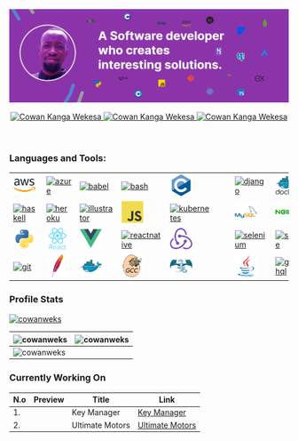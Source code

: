 <html>
<body>
<header>
    <!-- Image -->
<img src="https://raw.githubusercontent.com/cowanweks/cowanweks/main/profile-preview.jpg"/>
<p align="center">
  <a target="_blank" href="http://twitter.com/cowanweks">
    <img src="https://img.shields.io/badge/follow-%40cowanweks%20-1DA1F2?label=Twitter&logo=twitter&style=for-the-badge&color=1A8CD8" alt="Cowan Kanga Wekesa"/>
  </a>
  <a target="_blank" href="http://instagram.com/cowanweks">
    <img src="https://img.shields.io/badge/follow-%40cowanweks%20-1DA1F2?label=Instagram&logo=instagram&style=for-the-badge&color=red" alt="Cowan Kanga Wekesa"/>
  </a>
  <a target="_blank" href="http://linkedin.com//in/cowanweks">
    <img src="https://img.shields.io/badge/follow-%40cowanweks%20-1DA1F2?label=LinkedIn&logo=linkedin&style=for-the-badge&color=1A8CD8" alt="Cowan Kanga Wekesa"/>
  </a>
</p>
</header>

<main>
    <h3 align="left">Languages and Tools:</h3>
<table>
    <tr>
    <td><a href="https://aws.amazon.com" target="_blank" rel="noreferrer">
 <img src="https://raw.githubusercontent.com/devicons/devicon/master/icons/amazonwebservices/amazonwebservices-original-wordmark.svg" alt="aws" width="40" height="40"/>
 </a></td>
    <td><a href="https://azure.microsoft.com/en-in/" target="_blank" rel="noreferrer">
 <img src="https://www.vectorlogo.zone/logos/microsoft_azure/microsoft_azure-icon.svg" alt="azure" width="40" height="40"/>
 </a></td>
 <td> <a href="https://babeljs.io/" target="_blank" rel="noreferrer">
 <img src="https://www.vectorlogo.zone/logos/babeljs/babeljs-icon.svg" alt="babel" width="40" height="40"/>
 </a></td>
 <td><a href="https://www.gnu.org/software/bash/" target="_blank" rel="noreferrer">
 <img src="https://www.vectorlogo.zone/logos/gnu_bash/gnu_bash-icon.svg" alt="bash" width="40" height="40"/>
 </a></td>
 <td><a href="https://www.cprogramming.com/" target="_blank" rel="noreferrer"> <img src="https://raw.githubusercontent.com/devicons/devicon/master/icons/c/c-original.svg" alt="c" width="40" height="40"/></a></td>
 <td><a href="https://www.w3schools.com/cpp/" target="_blank" rel="noreferrer"> <img src="https://raw.githubusercontent.com/devicons/devicon/master/icons/cplusplus/cplusplus-original.svg" alt="cplusplus" width="40" height="40"/></a></td>
 <td><a href="https://www.w3schools.com/css/" target="_blank" rel="noreferrer"> <img src="https://raw.githubusercontent.com/devicons/devicon/master/icons/css3/css3-original-wordmark.svg" alt="css3" width="40" height="40"/> </a></td>
 <td><a href="https://www.djangoproject.com/" target="_blank" rel="noreferrer"> <img src="https://cdn.worldvectorlogo.com/logos/django.svg" alt="django" width="40" height="40"/> </a></td>
 <td><a href="https://www.docker.com/" target="_blank" rel="noreferrer"> <img src="https://raw.githubusercontent.com/devicons/devicon/master/icons/docker/docker-original-wordmark.svg" alt="docker" width="40" height="40"/> </a></td>
 <td><a href="https://www.electronjs.org" target="_blank" rel="noreferrer"> <img src="https://raw.githubusercontent.com/devicons/devicon/master/icons/electron/electron-original.svg" alt="electron" width="40" height="40"/> </a></td>
 <td><a href="https://expressjs.com" target="_blank" rel="noreferrer"> <img src="https://raw.githubusercontent.com/devicons/devicon/master/icons/express/express-original-wordmark.svg" alt="express" width="40" height="40"/> </a></td>
 <td><a href="https://www.figma.com/" target="_blank" rel="noreferrer"> <img src="https://www.vectorlogo.zone/logos/figma/figma-icon.svg" alt="figma" width="40" height="40"/> </a></td>
 <td><a href="https://flask.palletsprojects.com/" target="_blank" rel="noreferrer"> <img src="https://www.vectorlogo.zone/logos/pocoo_flask/pocoo_flask-icon.svg" alt="flask" width="40" height="40"/> </a></td>
<tr>
<tr>
 <td><a href="https://www.haskell.org/" target="_blank" rel="noreferrer"> <img src="https://upload.wikimedia.org/wikipedia/commons/1/1c/Haskell-Logo.svg" alt="haskell" width="40" height="40"/> </a></td>
 <td><a href="https://heroku.com" target="_blank" rel="noreferrer"> <img src="https://www.vectorlogo.zone/logos/heroku/heroku-icon.svg" alt="heroku" width="40" height="40"/> </a></td>
 <td><a href="https://www.adobe.com/in/products/illustrator.html" target="_blank" rel="noreferrer"> <img src="https://www.vectorlogo.zone/logos/adobe_illustrator/adobe_illustrator-icon.svg" alt="illustrator" width="40" height="40"/> </a></td>
 <td><a href="https://developer.mozilla.org/en-US/docs/Web/JavaScript" target="_blank" rel="noreferrer"> <img src="https://raw.githubusercontent.com/devicons/devicon/master/icons/javascript/javascript-original.svg" alt="javascript" width="40" height="40"/> </a></td>
 <td><a href="https://kubernetes.io" target="_blank" rel="noreferrer"> <img src="https://www.vectorlogo.zone/logos/kubernetes/kubernetes-icon.svg" alt="kubernetes" width="40" height="40"/> </a></td>
 <td><a href="https://www.linux.org/" target="_blank" rel="noreferrer"> <img src="https://raw.githubusercontent.com/devicons/devicon/master/icons/linux/linux-original.svg" alt="linux" width="40" height="40"/> </a></td>
 <td><a href="https://www.mongodb.com/" target="_blank" rel="noreferrer"> <img src="https://raw.githubusercontent.com/devicons/devicon/master/icons/mongodb/mongodb-original-wordmark.svg" alt="mongodb" width="40" height="40"/> </a></td>
 <td><a href="https://www.mysql.com/" target="_blank" rel="noreferrer"> <img src="https://raw.githubusercontent.com/devicons/devicon/master/icons/mysql/mysql-original-wordmark.svg" alt="mysql" width="40" height="40"/> </a></td>
 <td><a href="https://www.nginx.com" target="_blank" rel="noreferrer"> <img src="https://raw.githubusercontent.com/devicons/devicon/master/icons/nginx/nginx-original.svg" alt="nginx" width="40" height="40"/> </a></td>
 <td><a href="https://nodejs.org" target="_blank" rel="noreferrer"> <img src="https://raw.githubusercontent.com/devicons/devicon/master/icons/nodejs/nodejs-original-wordmark.svg" alt="nodejs" width="40" height="40"/> </a></td>
 <td><a href="https://opencv.org/" target="_blank" rel="noreferrer"> <img src="https://www.vectorlogo.zone/logos/opencv/opencv-icon.svg" alt="opencv" width="40" height="40"/> </a></td>
 <td><a href="https://www.postgresql.org" target="_blank" rel="noreferrer"> <img src="https://raw.githubusercontent.com/devicons/devicon/master/icons/postgresql/postgresql-original-wordmark.svg" alt="postgresql" width="40" height="40"/> </a></td>
 <td><a href="https://postman.com" target="_blank" rel="noreferrer"> <img src="https://www.vectorlogo.zone/logos/getpostman/getpostman-icon.svg" alt="postman" width="40" height="40"/> </a></td>
</tr>
<tr>
 <td><a href="https://www.python.org" target="_blank" rel="noreferrer"> <img src="https://raw.githubusercontent.com/devicons/devicon/master/icons/python/python-original.svg" alt="python" width="40" height="40"/> </a></td>
 <td><a href="https://reactjs.org/" target="_blank" rel="noreferrer"> <img src="https://raw.githubusercontent.com/devicons/devicon/master/icons/react/react-original-wordmark.svg" alt="react" width="40" height="40"/> </a></td>
 <td><a href="https://www.vuejs.org" target="_blank" rel="noreferrer"> <img src="https://raw.githubusercontent.com/devicons/devicon/master/icons/vuejs/vuejs-original.svg" alt="vuejs" width="40" height="40"/> </a></td>
 <td><a href="https://reactnative.dev/" target="_blank" rel="noreferrer"> <img src="https://reactnative.dev/img/header_logo.svg" alt="reactnative" width="40" height="40"/> </a></td>
<td><a href="https://redux.js.org" target="_blank" rel="noreferrer"> <img src="https://raw.githubusercontent.com/devicons/devicon/master/icons/redux/redux-original.svg" alt="redux" width="40" height="40"/> </a></td>
<td><a href="https://www.rust-lang.org" target="_blank" rel="noreferrer"> <img src="https://raw.githubusercontent.com/devicons/devicon/master/icons/rust/rust-original.svg" alt="rust" width="40" height="40"/> </a></td>
<td><a href="https://sass-lang.com" target="_blank" rel="noreferrer"> <img src="https://raw.githubusercontent.com/devicons/devicon/master/icons/sass/sass-original.svg" alt="sass" width="40" height="40"/> </a></td>
<td><a href="https://www.selenium.dev" target="_blank" rel="noreferrer"> <img src="https://raw.githubusercontent.com/detain/svg-logos/780f25886640cef088af994181646db2f6b1a3f8/svg/selenium-logo.svg" alt="selenium" width="40" height="40"/> </a></td>
<td><a href="https://www.sqlite.org/" target="_blank" rel="noreferrer"> <img src="https://www.vectorlogo.zone/logos/sqlite/sqlite-icon.svg" alt="sqlite" width="40" height="40"/> </a></td>
<td><a href="https://tailwindcss.com/" target="_blank" rel="noreferrer"> <img src="https://www.vectorlogo.zone/logos/tailwindcss/tailwindcss-icon.svg" alt="tailwind" width="40" height="40"/> </a></td>
<td><a href="https://www.typescriptlang.org/" target="_blank" rel="noreferrer"> <img src="https://raw.githubusercontent.com/devicons/devicon/master/icons/typescript/typescript-original.svg" alt="typescript" width="40" height="40"/> </a></td>
<td><a href="https://webpack.js.org" target="_blank" rel="noreferrer"> <img src="https://raw.githubusercontent.com/devicons/devicon/d00d0969292a6569d45b06d3f350f463a0107b0d/icons/webpack/webpack-original-wordmark.svg" alt="webpack" width="40" height="40"/> </a></td>

<td><a href="https://www.axios.com" target="_blank" rel="noreferrer"> <img src="https://raw.githubusercontent.com/devicons/devicon/master/icons/axios/axios-plain.svg" alt="axios" width="40" height="40"/> </a></td>
<tr>
<tr>
 <td><a href="https://git-scm.com/" target="_blank" rel="noreferrer"> <img src="https://www.vectorlogo.zone/logos/git-scm/git-scm-icon.svg" alt="git" width="40" height="40"/> </a></td>
<td><a href="https://apache.org" target="_blank" rel="noreferrer"> <img src="https://raw.githubusercontent.com/devicons/devicon/master/icons/apache/apache-original.svg" alt="apache" width="40" height="40"/> </a></td>
<td><a href="https://www.docker.com/" target="_blank" rel="noreferrer"> <img src="https://raw.githubusercontent.com/devicons/devicon/master/icons/docker/docker-original.svg" alt="docker" width="40" height="40"/> </a></td>
<td><a href="https://gcc.gnu.org" target="_blank" rel="noreferrer"> <img src="https://raw.githubusercontent.com/devicons/devicon/master/icons/gcc/gcc-original.svg" alt="gcc" width="40" height="40"/> </a></td>
<td><a href="https://llvm.org" target="_blank" rel="noreferrer"> <img src="https://raw.githubusercontent.com/devicons/devicon/master/icons/llvm/llvm-original.svg" alt="llvm" width="40" height="40"/> </a></td>
<td><a href="https://www.solidjs.com" target="_blank" rel="noreferrer"> <img src="https://raw.githubusercontent.com/devicons/devicon/master/icons/solidjs/solidjs-original.svg" alt="solidjs" width="40" height="40"/> </a></td>
<td><a href="https://www.solidjs.com" target="_blank" rel="noreferrer"> <img src="https://raw.githubusercontent.com/devicons/devicon/master/icons/html5/html5-original.svg" alt="solidjs" width="40" height="40"/> </a></td>
<td><a href="https://www.java.com" target="_blank" rel="noreferrer"> <img src="https://raw.githubusercontent.com/devicons/devicon/master/icons/java/java-original.svg" alt="java" width="40" height="40"/> </a></td>
 <td><a href="https://graphql.org" target="_blank" rel="noreferrer"> <img src="https://www.vectorlogo.zone/logos/graphql/graphql-icon.svg" alt="graphql" width="40" height="40"/> </a></td>
  <td><a href="https://cmake.org" target="_blank" rel="noreferrer"> <img src="https://www.vectorlogo.zone/logos/cmake/cmake-icon.svg" alt="cmake" width="40" height="40"/> </a></td>
<td><a href="https://www.spring.io" target="_blank" rel="noreferrer"> <img src="https://www.vectorlogo.zone/logos/springio/springio-icon.svg" alt="make" width="40" height="40"/> </a></td>
</tr>
</table>

### Profile Stats

<p align="left">
<a href="https://github.com/ryo-ma/github-profile-trophy">
<img src="https://github-profile-trophy.vercel.app/?username=cowanweks&column=7&theme=flat&margin-w=15&margin-h=15" alt="cowanweks" />
</a>
</p>

|<img align="center" src="https://github-readme-streak-stats.herokuapp.com/?user=cowanweks&" alt="cowanweks" />| <img align="center" src="https://github-readme-stats.vercel.app/api?username=cowanweks&show_icons=true&locale=en" alt="cowanweks" /> |
| - | - |
| <img align="left" src="https://github-readme-stats.vercel.app/api/top-langs?username=cowanweks&show_icons=true&locale=en&layout=compact" alt="cowanweks" /> | |

### Currently Working On

| N.o | Preview      | Title          | Link                  |
| ----| -------------| ---------------|-----------------------|
| 1.  |              |Key Manager     | [Key Manager](https://github.com/cowanweks/keyman)     |
| 2.  |              |Ultimate Motors | [Ultimate Motors](https://github.com/cowanweks/keyman) |

</main>

</body>
</html>
